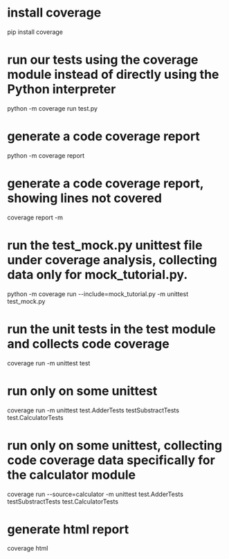 # install coverage
pip install coverage

# run our tests using the coverage module instead of directly using the Python interpreter
python -m coverage run test.py

# generate a code coverage report
python -m coverage report

# generate a code coverage report, showing lines not covered
coverage report -m

# run the test_mock.py unittest file under coverage analysis, collecting data only for mock_tutorial.py.
python -m coverage run --include=mock_tutorial.py -m unittest test_mock.py

# run the unit tests in the test module and collects code coverage
coverage run -m unittest test

# run only on some unittest
coverage run -m unittest test.AdderTests testSubstractTests test.CalculatorTests

# run only on some unittest, collecting code coverage data specifically for the calculator module
coverage run --source=calculator -m unittest test.AdderTests testSubstractTests test.CalculatorTests

# generate html report
coverage html
